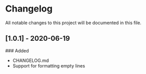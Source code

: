 # Changelog
All notable changes to this project will be documented in this file.

## [1.0.1] - 2020-06-19

### Added
- CHANGELOG.md
- Support for formatting empty lines
